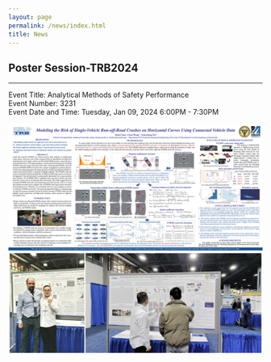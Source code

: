 ```yaml
---
layout: page
permalink: /news/index.html
title: News
---
```


## Poster Session-TRB2024
---
Event Title: Analytical Methods of Safety Performance <br>
Event Number: 3231 <br>
Event Date and Time: Tuesday, Jan 09, 2024 6:00PM - 7:30PM
<div>
<img src="/images/TRB2024-poster.png">
</div>
<div>
<img src="/images/TRB2024-1&2.jpg">
</div>
